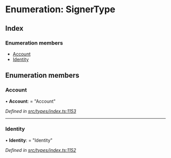 # Enumeration: SignerType

## Index

### Enumeration members

* [Account](signertype.md#account)
* [Identity](signertype.md#identity)

## Enumeration members

###  Account

• **Account**: = "Account"

*Defined in [src/types/index.ts:1153](https://github.com/PolymathNetwork/polymesh-sdk/blob/da0f7fd7/src/types/index.ts#L1153)*

___

###  Identity

• **Identity**: = "Identity"

*Defined in [src/types/index.ts:1152](https://github.com/PolymathNetwork/polymesh-sdk/blob/da0f7fd7/src/types/index.ts#L1152)*
